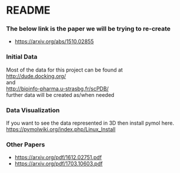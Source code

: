 # README #

### The below link is the paper we will be trying to re-create ###

* https://arxiv.org/abs/1510.02855

### Initial Data ###

Most of the data for this project can be found at  
http://dude.docking.org/  
and  
http://bioinfo-pharma.u-strasbg.fr/scPDB/  
further data will be created as/when needed
	

### Data Visualization ###

If you want to see the data represented in 3D then install pymol here.  
https://pymolwiki.org/index.php/Linux_Install


### Other Papers ###

* https://arxiv.org/pdf/1612.02751.pdf
* https://arxiv.org/pdf/1703.10603.pdf
